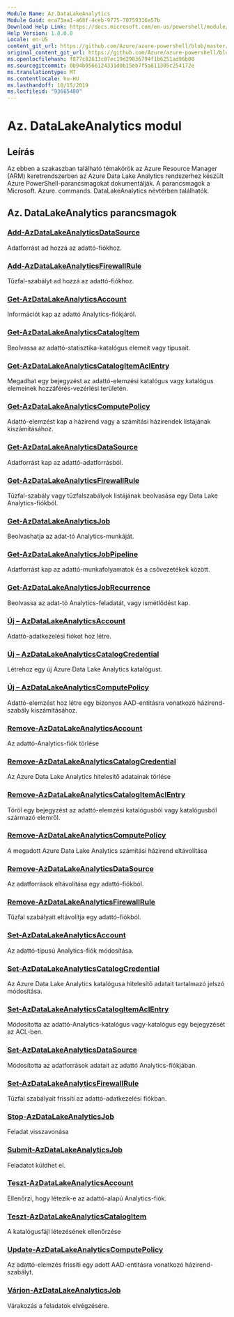 ```yaml
---
Module Name: Az.DataLakeAnalytics
Module Guid: eca73aa1-a68f-4ceb-9775-70759316a57b
Download Help Link: https://docs.microsoft.com/en-us/powershell/module/az.datalakeanalytics
Help Version: 1.0.0.0
Locale: en-US
content_git_url: https://github.com/Azure/azure-powershell/blob/master/src/DataLakeAnalytics/DataLakeAnalytics/help/Az.DataLakeAnalytics.md
original_content_git_url: https://github.com/Azure/azure-powershell/blob/master/src/DataLakeAnalytics/DataLakeAnalytics/help/Az.DataLakeAnalytics.md
ms.openlocfilehash: f877c82613c07ec19d29836794f1b6251ad96b08
ms.sourcegitcommit: 0b94b9566124331d0b15eb7f5a811305c254172e
ms.translationtype: MT
ms.contentlocale: hu-HU
ms.lasthandoff: 10/15/2019
ms.locfileid: "93665480"
---
```

# Az. DataLakeAnalytics modul
## Leírás
Az ebben a szakaszban található témakörök az Azure Resource Manager (ARM) keretrendszerben az Azure Data Lake Analytics rendszerhez készült Azure PowerShell-parancsmagokat dokumentálják. A parancsmagok a Microsoft. Azure. commands. DataLakeAnalytics névtérben találhatók.

## Az. DataLakeAnalytics parancsmagok
### [Add-AzDataLakeAnalyticsDataSource](Add-AzDataLakeAnalyticsDataSource.md)
Adatforrást ad hozzá az adattó-fiókhoz.

### [Add-AzDataLakeAnalyticsFirewallRule](Add-AzDataLakeAnalyticsFirewallRule.md)
Tűzfal-szabályt ad hozzá az adattó-fiókhoz.

### [Get-AzDataLakeAnalyticsAccount](Get-AzDataLakeAnalyticsAccount.md)
Információt kap az adattó Analytics-fiókjáról.

### [Get-AzDataLakeAnalyticsCatalogItem](Get-AzDataLakeAnalyticsCatalogItem.md)
Beolvassa az adattó-statisztika-katalógus elemeit vagy típusait.

### [Get-AzDataLakeAnalyticsCatalogItemAclEntry](Get-AzDataLakeAnalyticsCatalogItemAclEntry.md)
Megadhat egy bejegyzést az adattó-elemzési katalógus vagy katalógus elemeinek hozzáférés-vezérlési területén.

### [Get-AzDataLakeAnalyticsComputePolicy](Get-AzDataLakeAnalyticsComputePolicy.md)
Adattó-elemzést kap a házirend vagy a számítási házirendek listájának kiszámításához.

### [Get-AzDataLakeAnalyticsDataSource](Get-AzDataLakeAnalyticsDataSource.md)
Adatforrást kap az adattó-adatforrásból.

### [Get-AzDataLakeAnalyticsFirewallRule](Get-AzDataLakeAnalyticsFirewallRule.md)
Tűzfal-szabály vagy tűzfalszabályok listájának beolvasása egy Data Lake Analytics-fiókból.

### [Get-AzDataLakeAnalyticsJob](Get-AzDataLakeAnalyticsJob.md)
Beolvashatja az adat-tó Analytics-munkáját.

### [Get-AzDataLakeAnalyticsJobPipeline](Get-AzDataLakeAnalyticsJobPipeline.md)
Adatforrást kap az adattó-munkafolyamatok és a csővezetékek között.

### [Get-AzDataLakeAnalyticsJobRecurrence](Get-AzDataLakeAnalyticsJobRecurrence.md)
Beolvassa az adat-tó Analytics-feladatát, vagy ismétlődést kap.

### [Új – AzDataLakeAnalyticsAccount](New-AzDataLakeAnalyticsAccount.md)
Adattó-adatkezelési fiókot hoz létre.

### [Új – AzDataLakeAnalyticsCatalogCredential](New-AzDataLakeAnalyticsCatalogCredential.md)
Létrehoz egy új Azure Data Lake Analytics katalógust.

### [Új – AzDataLakeAnalyticsComputePolicy](New-AzDataLakeAnalyticsComputePolicy.md)
Adattó-elemzést hoz létre egy bizonyos AAD-entitásra vonatkozó házirend-szabály kiszámításához.

### [Remove-AzDataLakeAnalyticsAccount](Remove-AzDataLakeAnalyticsAccount.md)
Az adattó-Analytics-fiók törlése

### [Remove-AzDataLakeAnalyticsCatalogCredential](Remove-AzDataLakeAnalyticsCatalogCredential.md)
Az Azure Data Lake Analytics hitelesítő adatainak törlése

### [Remove-AzDataLakeAnalyticsCatalogItemAclEntry](Remove-AzDataLakeAnalyticsCatalogItemAclEntry.md)
Töröl egy bejegyzést az adattó-elemzési katalógusból vagy katalógusból származó elemről.

### [Remove-AzDataLakeAnalyticsComputePolicy](Remove-AzDataLakeAnalyticsComputePolicy.md)
A megadott Azure Data Lake Analytics számítási házirend eltávolítása

### [Remove-AzDataLakeAnalyticsDataSource](Remove-AzDataLakeAnalyticsDataSource.md)
Az adatforrások eltávolítása egy adattó-fiókból.

### [Remove-AzDataLakeAnalyticsFirewallRule](Remove-AzDataLakeAnalyticsFirewallRule.md)
Tűzfal szabályait eltávolítja egy adattó-fiókból.

### [Set-AzDataLakeAnalyticsAccount](Set-AzDataLakeAnalyticsAccount.md)
Az adattó-típusú Analytics-fiók módosítása.

### [Set-AzDataLakeAnalyticsCatalogCredential](Set-AzDataLakeAnalyticsCatalogCredential.md)
Az Azure Data Lake Analytics katalógusa hitelesítő adatait tartalmazó jelszó módosítása.

### [Set-AzDataLakeAnalyticsCatalogItemAclEntry](Set-AzDataLakeAnalyticsCatalogItemAclEntry.md)
Módosította az adattó-Analytics-katalógus vagy-katalógus egy bejegyzését az ACL-ben.

### [Set-AzDataLakeAnalyticsDataSource](Set-AzDataLakeAnalyticsDataSource.md)
Módosította az adatforrások adatait az adattó Analytics-fiókjában.

### [Set-AzDataLakeAnalyticsFirewallRule](Set-AzDataLakeAnalyticsFirewallRule.md)
Tűzfal szabályait frissíti az adattó-adatkezelési fiókban.

### [Stop-AzDataLakeAnalyticsJob](Stop-AzDataLakeAnalyticsJob.md)
Feladat visszavonása

### [Submit-AzDataLakeAnalyticsJob](Submit-AzDataLakeAnalyticsJob.md)
Feladatot küldhet el.

### [Teszt-AzDataLakeAnalyticsAccount](Test-AzDataLakeAnalyticsAccount.md)
Ellenőrzi, hogy létezik-e az adattó-alapú Analytics-fiók.

### [Teszt-AzDataLakeAnalyticsCatalogItem](Test-AzDataLakeAnalyticsCatalogItem.md)
A katalógusfájl létezésének ellenőrzése

### [Update-AzDataLakeAnalyticsComputePolicy](Update-AzDataLakeAnalyticsComputePolicy.md)
Az adattó-elemzés frissíti egy adott AAD-entitásra vonatkozó házirend-szabályt.

### [Várjon-AzDataLakeAnalyticsJob](Wait-AzDataLakeAnalyticsJob.md)
Várakozás a feladatok elvégzésére.

